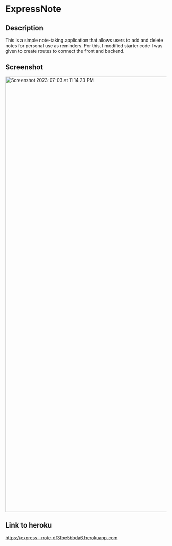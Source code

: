 # ExpressNote

## Description
This is a simple note-taking application that allows users to add and delete notes for personal use as reminders. For this, I modified starter code I was given to create routes to connect the front and backend.
## Screenshot
<img width="1358" alt="Screenshot 2023-07-03 at 11 14 23 PM" src="https://github.com/ddiedrick/ExpressNote/assets/35505692/145ae0c8-5188-4231-b0a5-d0b148e4560b">


## Link to heroku
https://express--note-df3fbe5bbda6.herokuapp.com
